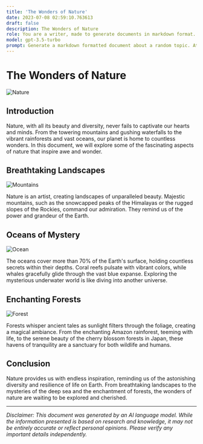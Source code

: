 ```yaml
---
title: 'The Wonders of Nature'
date: 2023-07-08 02:59:10.763613
draft: false
description: The Wonders of Nature
role: You are a writer, made to generate documents in markdown format. It is very important that all of the documents you generate are in valid markdown format.
model: gpt-3.5-turbo
prompt: Generate a markdown formatted document about a random topic. At the bottom, include a disclaimer explaining that the document was generated by you. The first line of the document should be the title. Make sure that the entire document is in proper markdown format, using a mix of various tags to make the document visually appealing.
---
```


# The Wonders of Nature

![Nature](https://images.unsplash.com/photo-1506536023753-84333978a2af?ixlib=rb-1.2.1&auto=format&fit=crop&w=1400&q=80)

## Introduction

Nature, with all its beauty and diversity, never fails to captivate our hearts and minds. From the towering mountains and gushing waterfalls to the vibrant rainforests and vast oceans, our planet is home to countless wonders. In this document, we will explore some of the fascinating aspects of nature that inspire awe and wonder.

## Breathtaking Landscapes

![Mountains](https://images.unsplash.com/photo-1466978913421-dad2ebd01d17?ixlib=rb-1.2.1&auto=format&fit=crop&w=1350&q=80)

Nature is an artist, creating landscapes of unparalleled beauty. Majestic mountains, such as the snowcapped peaks of the Himalayas or the rugged slopes of the Rockies, command our admiration. They remind us of the power and grandeur of the Earth.

## Oceans of Mystery

![Ocean](https://images.unsplash.com/photo-1603389932543-90b6fb156f84?ixlib=rb-1.2.1&auto=format&fit=crop&w=1350&q=80)

The oceans cover more than 70% of the Earth's surface, holding countless secrets within their depths. Coral reefs pulsate with vibrant colors, while whales gracefully glide through the vast blue expanse. Exploring the mysterious underwater world is like diving into another universe.

## Enchanting Forests

![Forest](https://images.unsplash.com/photo-1545454036-d326bf7f4c1d?ixlib=rb-1.2.1&auto=format&fit=crop&w=1350&q=80)

Forests whisper ancient tales as sunlight filters through the foliage, creating a magical ambiance. From the enchanting Amazon rainforest, teeming with life, to the serene beauty of the cherry blossom forests in Japan, these havens of tranquility are a sanctuary for both wildlife and humans.

## Conclusion

Nature provides us with endless inspiration, reminding us of the astonishing diversity and resilience of life on Earth. From breathtaking landscapes to the mysteries of the deep sea and the enchantment of forests, the wonders of nature are waiting to be explored and cherished.

---

*Disclaimer: This document was generated by an AI language model. While the information presented is based on research and knowledge, it may not be entirely accurate or reflect personal opinions. Please verify any important details independently.*